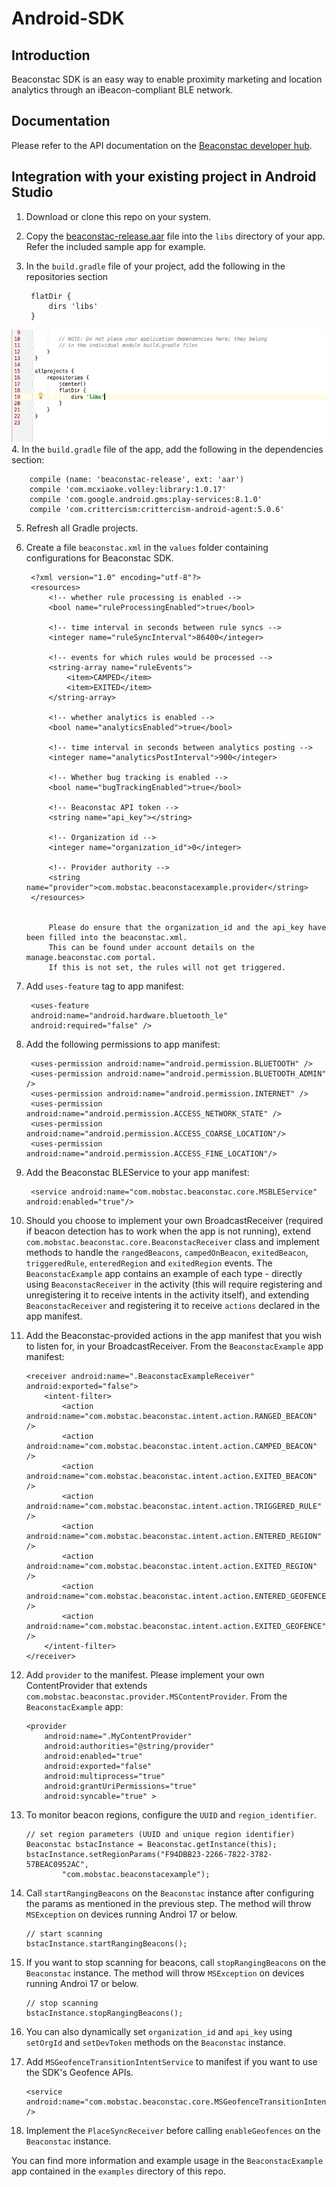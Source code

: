 # Android-SDK

## Introduction

Beaconstac SDK is an easy way to enable proximity marketing and location analytics through an iBeacon-compliant BLE network.

## Documentation

Please refer to the API documentation on the [Beaconstac developer hub](https://beaconstac.github.io/Android-SDK/).

## Integration with your existing project in Android Studio

1. Download or clone this repo on your system.
2. Copy the [beaconstac-release.aar](https://github.com/Beaconstac/Android-SDK/blob/master/BeaconstacSDK/beaconstac-release.aar) file into the `libs` directory of your app. Refer the included sample app for example.
3. In the `build.gradle` file of your project, add the following in the repositories section

        flatDir {
            dirs 'libs'
        }
![](images/repositories.png "Repositories")
4. In the `build.gradle` file of the app, add the following in the dependencies section:

        compile (name: 'beaconstac-release', ext: 'aar')
        compile 'com.mcxiaoke.volley:library:1.0.17'
	    compile 'com.google.android.gms:play-services:8.1.0'
	    compile 'com.crittercism:crittercism-android-agent:5.0.6'
5. Refresh all Gradle projects.
6. Create a file `beaconstac.xml` in the `values` folder containing configurations for Beaconstac SDK. 

		<?xml version="1.0" encoding="utf-8"?>
        <resources>
            <!-- whether rule processing is enabled -->
            <bool name="ruleProcessingEnabled">true</bool>
            
            <!-- time interval in seconds between rule syncs -->
            <integer name="ruleSyncInterval">86400</integer>
            
            <!-- events for which rules would be processed -->
            <string-array name="ruleEvents">
                <item>CAMPED</item>
                <item>EXITED</item>
            </string-array>

            <!-- whether analytics is enabled -->
            <bool name="analyticsEnabled">true</bool>
            
            <!-- time interval in seconds between analytics posting -->
            <integer name="analyticsPostInterval">900</integer>
            
            <!-- Whether bug tracking is enabled -->
		    <bool name="bugTrackingEnabled">true</bool>

            <!-- Beaconstac API token -->
            <string name="api_key"></string>
            
            <!-- Organization id -->
            <integer name="organization_id">0</integer>
            
            <!-- Provider authority -->
		    <string name="provider">com.mobstac.beaconstacexample.provider</string>
        </resources>


    		Please do ensure that the organization_id and the api_key have been filled into the beaconstac.xml.
    		This can be found under account details on the manage.beaconstac.com portal.
    		If this is not set, the rules will not get triggered.

7. Add `uses-feature` tag to app manifest:

		<uses-feature
        android:name="android.hardware.bluetooth_le"
        android:required="false" />
8. Add the following permissions to app manifest:

        <uses-permission android:name="android.permission.BLUETOOTH" />
        <uses-permission android:name="android.permission.BLUETOOTH_ADMIN" />
        <uses-permission android:name="android.permission.INTERNET" />
        <uses-permission android:name="android.permission.ACCESS_NETWORK_STATE" />
        <uses-permission android:name="android.permission.ACCESS_COARSE_LOCATION"/>
        <uses-permission android:name="android.permission.ACCESS_FINE_LOCATION"/>
9. Add the Beaconstac BLEService to your app manifest:

        <service android:name="com.mobstac.beaconstac.core.MSBLEService" android:enabled="true"/>        
10. Should you choose to implement your own BroadcastReceiver (required if beacon detection has to work when the app is not running), extend `com.mobstac.beaconstac.core.BeaconstacReceiver` class and implement methods to handle the `rangedBeacons`, `campedOnBeacon`, `exitedBeacon`, `triggeredRule`, `enteredRegion` and `exitedRegion` events. The `BeaconstacExample` app contains an example of each type - directly using `BeaconstacReceiver` in the activity (this will require registering and unregistering it to receive intents in the activity itself), and extending `BeaconstacReceiver` and registering it to receive `actions` declared in the app manifest.
11. Add the Beaconstac-provided actions in the app manifest that you wish to listen for, in your BroadcastReceiver. From the `BeaconstacExample` app manifest:

        <receiver android:name=".BeaconstacExampleReceiver" android:exported="false">
            <intent-filter>
                <action android:name="com.mobstac.beaconstac.intent.action.RANGED_BEACON" />
                <action android:name="com.mobstac.beaconstac.intent.action.CAMPED_BEACON" />
                <action android:name="com.mobstac.beaconstac.intent.action.EXITED_BEACON" />
                <action android:name="com.mobstac.beaconstac.intent.action.TRIGGERED_RULE" />
                <action android:name="com.mobstac.beaconstac.intent.action.ENTERED_REGION" />
                <action android:name="com.mobstac.beaconstac.intent.action.EXITED_REGION" />
                <action android:name="com.mobstac.beaconstac.intent.action.ENTERED_GEOFENCE" />
                <action android:name="com.mobstac.beaconstac.intent.action.EXITED_GEOFENCE" />
            </intent-filter>
        </receiver>
12. Add `provider` to the manifest. Please implement your own ContentProvider that extends `com.mobstac.beaconstac.provider.MSContentProvider`. From the `BeaconstacExample` app:

		<provider
            android:name=".MyContentProvider"
            android:authorities="@string/provider"
            android:enabled="true"
            android:exported="false"
            android:multiprocess="true"
            android:grantUriPermissions="true"
            android:syncable="true" >
13. To monitor beacon regions, configure the `UUID` and `region_identifier`.

        // set region parameters (UUID and unique region identifier)
        Beaconstac bstacInstance = Beaconstac.getInstance(this);
        bstacInstance.setRegionParams("F94DBB23-2266-7822-3782-57BEAC0952AC",
                "com.mobstac.beaconstacexample");
14. Call `startRangingBeacons` on the `Beaconstac` instance after configuring the params as mentioned in the previous step. The method will throw `MSException` on devices running Androi 17 or below.

        // start scanning
        bstacInstance.startRangingBeacons();
15. If you want to stop scanning for beacons, call `stopRangingBeacons` on the `Beaconstac` instance. The method will throw `MSException` on devices running Androi 17 or below.

        // stop scanning
        bstacInstance.stopRangingBeacons();
16. You can also dynamically set `organization_id` and `api_key` using `setOrgId` and `setDevToken` methods on the `Beaconstac` instance.
17. Add `MSGeofenceTransitionIntentService` to manifest if you want to use the SDK's Geofence APIs.

		<service android:name="com.mobstac.beaconstac.core.MSGeofenceTransitionIntentService" />
18. Implement the `PlaceSyncReceiver` before calling `enableGeofences` on the `Beaconstac` instance.

You can find more information and example usage in the `BeaconstacExample` app contained in the `examples` directory of this repo.
